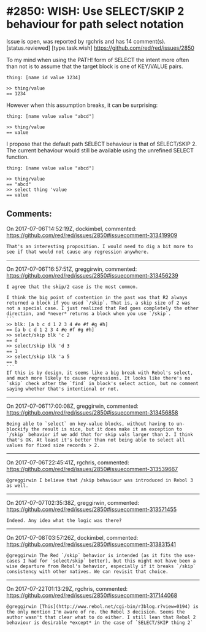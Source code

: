 
#2850: WISH: Use SELECT/SKIP 2 behaviour for path select notation
================================================================================
Issue is open, was reported by rgchris and has 14 comment(s).
[status.reviewed] [type.task.wish]
<https://github.com/red/red/issues/2850>

To my mind when using the PATH! form of SELECT the intent more often than not is to assume that the target block is one of KEY/VALUE pairs.

    thing: [name id value 1234]

    >> thing/value
    == 1234

However when this assumption breaks, it can be surprising:

    thing: [name value value "abcd"]

    >> thing/value
    == value

I propose that the default path SELECT behaviour is that of SELECT/SKIP 2. The current behaviour would still be available using the unrefined SELECT function.

    thing: [name value value "abcd"]

    >> thing/value
    == "abcd"
    >> select thing 'value
    == value


Comments:
--------------------------------------------------------------------------------

On 2017-07-06T14:52:19Z, dockimbel, commented:
<https://github.com/red/red/issues/2850#issuecomment-313419909>

    That's an interesting proposition. I would need to dig a bit more to see if that would not cause any regression anywhere.

--------------------------------------------------------------------------------

On 2017-07-06T16:57:51Z, greggirwin, commented:
<https://github.com/red/red/issues/2850#issuecomment-313456239>

    I agree that the skip/2 case is the most common. 
    
    I think the big point of contention in the past was that R2 always returned a block if you used `/skip`. That is, a skip size of 2 was not a special case. I just realized that Red goes completely the other direction, and *never* returns a block when you use `/skip`.
    ```
    >> blk: [a b c d 1 2 3 4 #e #f #g #h]
    == [a b c d 1 2 3 4 #e #f #g #h]
    >> select/skip blk 'c 2
    == d
    >> select/skip blk 'd 3
    == 1
    >> select/skip blk 'a 5
    == b
    ```
    If this is by design, it seems like a big break with Rebol's select, and much more likely to cause regressions. It looks like there's no `skip` check after the `find` in block's select action, but no comment saying whether that's intentional or not. 

--------------------------------------------------------------------------------

On 2017-07-06T17:00:08Z, greggirwin, commented:
<https://github.com/red/red/issues/2850#issuecomment-313456858>

    Being able to `select` on key-value blocks, without having to un-blockify the result is nice, but it does make it an exception to `/skip` behavior if we add that for skip vals larger than 2. I think that's OK. At least it's better than not being able to select all values for fixed size records > 2.

--------------------------------------------------------------------------------

On 2017-07-06T22:45:41Z, rgchris, commented:
<https://github.com/red/red/issues/2850#issuecomment-313539667>

    @greggirwin I believe that /skip behaviour was introduced in Rebol 3 as well.

--------------------------------------------------------------------------------

On 2017-07-07T02:35:38Z, greggirwin, commented:
<https://github.com/red/red/issues/2850#issuecomment-313571455>

    Indeed. Any idea what the logic was there?

--------------------------------------------------------------------------------

On 2017-07-08T03:57:26Z, dockimbel, commented:
<https://github.com/red/red/issues/2850#issuecomment-313831541>

    @greggirwin The Red `/skip` behavior is intended (as it fits the use-cases I had for `select/skip` better), but this might not have been a wise departure from Rebol's behavior, especially if it breaks `/skip` consistency with other natives. We can revisit that choice.

--------------------------------------------------------------------------------

On 2017-07-22T01:13:29Z, rgchris, commented:
<https://github.com/red/red/issues/2850#issuecomment-317144068>

    @greggirwin [This](http://www.rebol.net/cgi-bin/r3blog.r?view=0194) is the only mention I'm aware of re. the Rebol 3 decision. Seems the author wasn't that clear what to do either. I still lean that Rebol 2 behaviour is desirable *except* in the case of `SELECT/SKIP thing 2`

